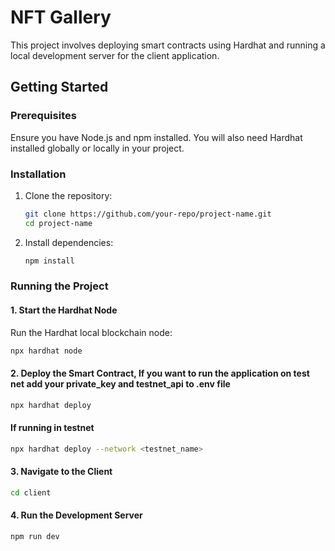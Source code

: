 # NFT Gallery

This project involves deploying smart contracts using Hardhat and running a local development server for the client application.

## Getting Started

### Prerequisites

Ensure you have Node.js and npm installed. You will also need Hardhat installed globally or locally in your project.

### Installation

1. Clone the repository:
    ```bash
    git clone https://github.com/your-repo/project-name.git
    cd project-name
    ```

2. Install dependencies:
    ```bash
    npm install
    ```

### Running the Project

#### 1. Start the Hardhat Node

Run the Hardhat local blockchain node:

```bash
npx hardhat node
```
#### 2. Deploy the Smart Contract, If you want to run the application on test net add your private_key and testnet_api to .env file

```bash
npx hardhat deploy 
```
#### If running in testnet 
```bash
npx hardhat deploy --network <testnet_name>
```

#### 3. Navigate to the Client

```bash
cd client
```
#### 4. Run the Development Server

```bash
npm run dev
```
